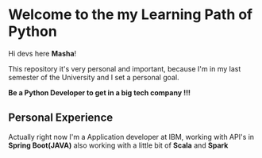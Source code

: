 # Welcome to the my Learning Path of Python

Hi devs here **Masha**!



This repository it's very personal and important, because I'm in my last semester of the University and I set a personal goal.

 **Be a Python Developer to get in a big tech company !!!**

## **Personal Experience**

Actually right now I'm a Application developer at IBM, working with API's in **Spring Boot(JAVA)** also working with a little bit of **Scala** and **Spark**